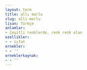 ```yaml
---
layout: term
title: allı morlu
slug: alli-morlu
lisan: Türkçe
anlamlar:
- Çeşitli renklerde, renk renk olan
ozellikler:
- - sıfat
ornekler:
- - ''
orneklerkaynak:
- - ''
---
```

